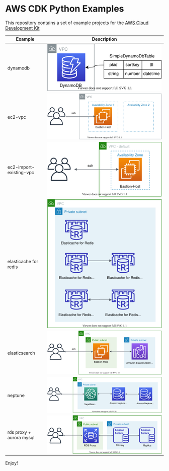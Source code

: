 # AWS CDK Python Examples

This repository contains a set of example projects for the [AWS Cloud Development
Kit](https://docs.aws.amazon.com/cdk/api/latest/)

| Example | Description |
|---------|-------------|
| dynamodb | ![dynamodb-arch](./dynamodb/dynamodb-arch.svg) |
| ec2-vpc  | ![aws-vpc](./ec2/vpc/aws-vpc.svg) |
| ec2-import-existing-vpc  | ![aws-existing-vpc](./ec2/import-existing-vpc/aws-existing-vpc.svg) |
| elasticache for redis | ![elasticache-redis-arch](./elasticache/redis/elasticache-for-redis-arch.svg) |
| elasticsearch | ![amazon-es-arch](./elasticsearch/amazon-es-arch.svg) |
| neptune | ![neptune-arch](./neptune/neptune-arch.svg) |
| rds proxy + aurora mysql | ![neptune-arch](./rds/rds_proxy-aurora_mysql/rds_proxy-aurora_mysql-arch.svg) |

Enjoy!
